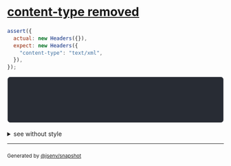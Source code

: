 # [content-type removed](../../headers.test.js#L13)

```js
assert({
  actual: new Headers({}),
  expect: new Headers({
    "content-type": "text/xml",
  }),
});
```

![img](throw.svg)

<details>
  <summary>see without style</summary>

```console
AssertionError: actual and expect are different

actual: Headers()
expect: Headers(
  "content-type" => "text/xml",
)
```

</details>


---

<sub>
  Generated by <a href="https://github.com/jsenv/core/tree/main/packages/tooling/snapshot">@jsenv/snapshot</a>
</sub>
